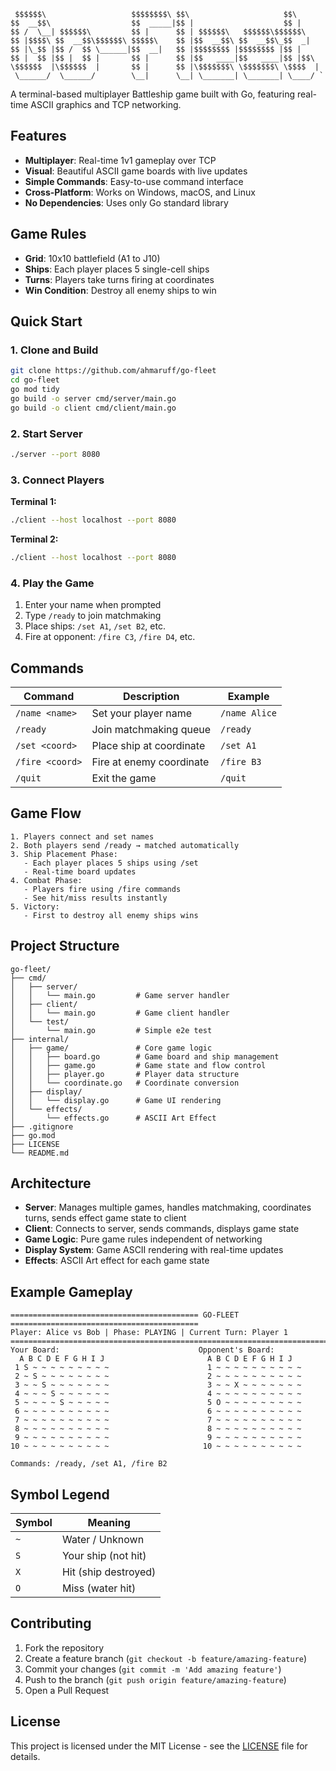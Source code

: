 ```
 $$$$$$\                   $$$$$$$$\ $$\                     $$\     
$$  __$$\                  $$  _____|$$ |                    $$ |    
$$ /  \__| $$$$$$\         $$ |      $$ | $$$$$$\   $$$$$$\$$$$$$\   
$$ |$$$$\ $$  __$$\$$$$$$\ $$$$$\    $$ |$$  __$$\ $$  __$$\_$$  _|  
$$ |\_$$ |$$ /  $$ \______|$$  __|   $$ |$$$$$$$$ |$$$$$$$$ |$$ |    
$$ |  $$ |$$ |  $$ |       $$ |      $$ |$$   ____|$$   ____|$$ |$$\ 
\$$$$$$  |\$$$$$$  |       $$ |      $$ |\$$$$$$$\ \$$$$$$$\ \$$$$  |
 \______/  \______/        \__|      \__| \_______| \_______| \____/ `
```

A terminal-based multiplayer Battleship game built with Go, featuring real-time ASCII graphics and TCP networking.

## Features

- **Multiplayer**: Real-time 1v1 gameplay over TCP
- **Visual**: Beautiful ASCII game boards with live updates
- **Simple Commands**: Easy-to-use command interface
- **Cross-Platform**: Works on Windows, macOS, and Linux
- **No Dependencies**: Uses only Go standard library

## Game Rules

- **Grid**: 10x10 battlefield (A1 to J10)
- **Ships**: Each player places 5 single-cell ships
- **Turns**: Players take turns firing at coordinates
- **Win Condition**: Destroy all enemy ships to win

## Quick Start

### 1. Clone and Build
```bash
git clone https://github.com/ahmaruff/go-fleet
cd go-fleet
go mod tidy
go build -o server cmd/server/main.go
go build -o client cmd/client/main.go
```

### 2. Start Server
```bash
./server --port 8080
```

### 3. Connect Players
**Terminal 1:**
```bash
./client --host localhost --port 8080
```

**Terminal 2:**
```bash
./client --host localhost --port 8080
```

### 4. Play the Game
1. Enter your name when prompted
2. Type `/ready` to join matchmaking
3. Place ships: `/set A1`, `/set B2`, etc.
4. Fire at opponent: `/fire C3`, `/fire D4`, etc.

## Commands

| Command | Description | Example |
|---------|-------------|---------|
| `/name <name>` | Set your player name | `/name Alice` |
| `/ready` | Join matchmaking queue | `/ready` |
| `/set <coord>` | Place ship at coordinate | `/set A1` |
| `/fire <coord>` | Fire at enemy coordinate | `/fire B3` |
| `/quit` | Exit the game | `/quit` |

## Game Flow

```
1. Players connect and set names
2. Both players send /ready → matched automatically
3. Ship Placement Phase:
   - Each player places 5 ships using /set
   - Real-time board updates
4. Combat Phase:
   - Players fire using /fire commands
   - See hit/miss results instantly
5. Victory:
   - First to destroy all enemy ships wins
```

## Project Structure

```
go-fleet/
├── cmd/
│   ├── server/
│   │   └── main.go         # Game server handler
│   ├── client/
│   │   └── main.go         # Game client handler
│   └── test/
│       └── main.go         # Simple e2e test
├── internal/
│   ├── game/               # Core game logic
│   │   ├── board.go        # Game board and ship management
│   │   ├── game.go         # Game state and flow control
│   │   ├── player.go       # Player data structure
│   │   └── coordinate.go   # Coordinate conversion
│   ├── display/
│   │   └── display.go      # Game UI rendering
│   └── effects/
│       └── effects.go      # ASCII Art Effect
├── .gitignore
├── go.mod
├── LICENSE
└── README.md
```

## Architecture

- **Server**: Manages multiple games, handles matchmaking, coordinates turns, sends effect game state to client
- **Client**: Connects to server, sends commands, displays game state
- **Game Logic**: Pure game rules independent of networking
- **Display System**: Game ASCII rendering with real-time updates
- **Effects**: ASCII Art effect for each game state

## Example Gameplay

```
========================================== GO-FLEET ==========================================
Player: Alice vs Bob | Phase: PLAYING | Current Turn: Player 1
===========================================================================================
Your Board:                               Opponent's Board:
  A B C D E F G H I J                       A B C D E F G H I J
 1 S ~ ~ ~ ~ ~ ~ ~ ~ ~                      1 ~ ~ ~ ~ ~ ~ ~ ~ ~ ~
 2 ~ S ~ ~ ~ ~ ~ ~ ~ ~                      2 ~ ~ ~ ~ ~ ~ ~ ~ ~ ~
 3 ~ ~ S ~ ~ ~ ~ ~ ~ ~                      3 ~ ~ X ~ ~ ~ ~ ~ ~ ~
 4 ~ ~ ~ S ~ ~ ~ ~ ~ ~                      4 ~ ~ ~ ~ ~ ~ ~ ~ ~ ~
 5 ~ ~ ~ ~ S ~ ~ ~ ~ ~                      5 O ~ ~ ~ ~ ~ ~ ~ ~ ~
 6 ~ ~ ~ ~ ~ ~ ~ ~ ~ ~                      6 ~ ~ ~ ~ ~ ~ ~ ~ ~ ~
 7 ~ ~ ~ ~ ~ ~ ~ ~ ~ ~                      7 ~ ~ ~ ~ ~ ~ ~ ~ ~ ~
 8 ~ ~ ~ ~ ~ ~ ~ ~ ~ ~                      8 ~ ~ ~ ~ ~ ~ ~ ~ ~ ~
 9 ~ ~ ~ ~ ~ ~ ~ ~ ~ ~                      9 ~ ~ ~ ~ ~ ~ ~ ~ ~ ~
10 ~ ~ ~ ~ ~ ~ ~ ~ ~ ~                     10 ~ ~ ~ ~ ~ ~ ~ ~ ~ ~

Commands: /ready, /set A1, /fire B2
```

## Symbol Legend

| Symbol | Meaning |
|--------|---------|
| `~` | Water / Unknown |
| `S` | Your ship (not hit) |
| `X` | Hit (ship destroyed) |
| `O` | Miss (water hit) |


## Contributing

1. Fork the repository
2. Create a feature branch (`git checkout -b feature/amazing-feature`)
3. Commit your changes (`git commit -m 'Add amazing feature'`)
4. Push to the branch (`git push origin feature/amazing-feature`)
5. Open a Pull Request

## License

This project is licensed under the MIT License - see the [LICENSE](./LICENSE) file for details.

